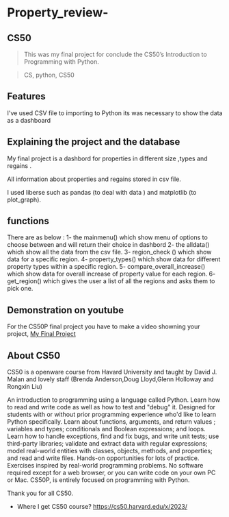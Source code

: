 # Property_review-

## CS50
>This was my final project for conclude the CS50’s Introduction to Programming with Python.

>CS, python, CS50
## Features
I've used CSV file to importing to Python
its was necessary to show the data as a dashboard 

## Explaining the project and the database
My final project is a dashbord for properties in different size ,types and regains .

All information about properties and regains stored in csv file.

I used liberse such as  pandas (to deal with data ) and matplotlib (to plot_graph).

## functions 
There are  as below :
1- the  mainmenu()  which show menu of options to choose between and will return their choice in dashbord
2- the alldata() which show all the data from the csv file.
3- region_check () which show data for a specific region.
4- property_types() which show data for different property types within a specific region.
5- compare_overall_increase() which show data for overall increase of property value for each region.
6- get_region() which gives the user a list of all the regions and asks them to pick one.



## Demonstration on youtube
For the CS50P final project you have to make a video showning your project,
[My Final Project ](https://youtu.be/lYmgD5G5saA)



## About CS50
CS50 is a openware course from Havard University and taught by David J. Malan and lovely staff (Brenda Anderson,Doug Lloyd,Glenn Holloway and Rongxin Liu)

An introduction to programming using a language called Python. Learn how to read and write code as well as how to test and "debug" it. Designed for students with or without prior programming experience who'd like to learn Python specifically. Learn about functions, arguments, and return values ; variables and types; conditionals and Boolean expressions; and loops. Learn how to handle exceptions, find and fix bugs, and write unit tests; use third-party libraries; validate and extract data with regular expressions; model real-world entities with classes, objects, methods, and properties; and read and write files. Hands-on opportunities for lots of practice. Exercises inspired by real-world programming problems. No software required except for a web browser, or you can write code on your own PC or Mac.
CS50P, is entirely focused on programming with Python.

Thank you for all CS50.

- Where I get CS50 course?
https://cs50.harvard.edu/x/2023/
